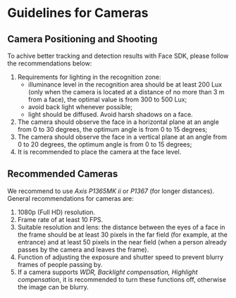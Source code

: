 # Guidelines for Cameras

## Camera Positioning and Shooting

To achive better tracking and detection results with Face SDK, please follow the recommendations below:

1. Requirements for lighting in the recognition zone:
   * illuminance level in the recognition area should be at least 200 Lux (only when the camera is located at a distance of no more than 3 m from a face), the optimal value is from 300 to 500 Lux;
   * avoid back light whenever possible;
   * light should be diffused. Avoid harsh shadows on a face.
2. The camera should observe the face in a horizontal plane at an angle from 0 to 30 degrees, the optimum angle is from 0 to 15 degrees;
3. The camera should observe the face in a vertical plane at an angle from 0 to 20 degrees, the optimum angle is from 0 to 15 degrees;
4. It is recommended to place the camera at the face level.

## Recommended Cameras

We recommend to use *Axis P1365MK ii* or *P1367* (for longer distances).  
General recommendations for cameras are:  

1. 1080p (Full HD) resolution.
2. Frame rate of at least 10 FPS.
3. Suitable resolution and lens: the distance between the eyes of a face in the frame should be at least 30 pixels in the far field (for example, at the entrance) and at least 50 pixels in the near field (when a person already passes by the camera and leaves the frame).
4. Function of adjusting the exposure and shutter speed to prevent blurry frames of people passing by.
5. If a camera supports *WDR, Backlight compensation, Highlight compensation*, it is recommended to turn these functions off, otherwise the image can be blurry.
